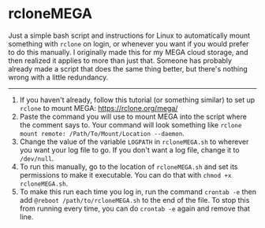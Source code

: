 # rcloneMEGA
Just a simple bash script and instructions for Linux to automatically mount something with `rclone` on login, or whenever you want if you would prefer to do this manually. I originally made this for my MEGA cloud storage, and then realized it applies to more than just that. Someone has probably already made a script that does the same thing better, but there's nothing wrong with a little redundancy.

---

1. If you haven't already, follow this tutorial (or something similar) to set up `rclone` to mount MEGA: https://rclone.org/mega/
2. Paste the command you will use to mount MEGA into the script where the comment says to. Your command will look something like `rclone mount remote: /Path/To/Mount/Location --daemon`.
3. Change the value of the variable `LOGPATH` in `rcloneMEGA.sh` to wherever you want your log file to go. If you don't want a log file, change it to `/dev/null`.
4. To run this manually, go to the location of `rcloneMEGA.sh` and set its permissions to make it executable. You can do that with `chmod +x rcloneMEGA.sh`.
5. To make this run each time you log in, run the command `crontab -e` then add `@reboot /path/to/rcloneMEGA.sh` to the end of the file. To stop this from running every time, you can do `crontab -e` again and remove that line.
